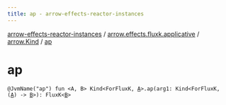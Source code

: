 ```yaml
---
title: ap - arrow-effects-reactor-instances
---
```


[arrow-effects-reactor-instances](../../index.html) / [arrow.effects.fluxk.applicative](../index.html) / [arrow.Kind](index.html) / [ap](./ap.html)

# ap

`@JvmName("ap") fun <A, B> Kind<ForFluxK, `[`A`](ap.html#A)`>.ap(arg1: Kind<ForFluxK, (`[`A`](ap.html#A)`) -> `[`B`](ap.html#B)`>): FluxK<`[`B`](ap.html#B)`>`